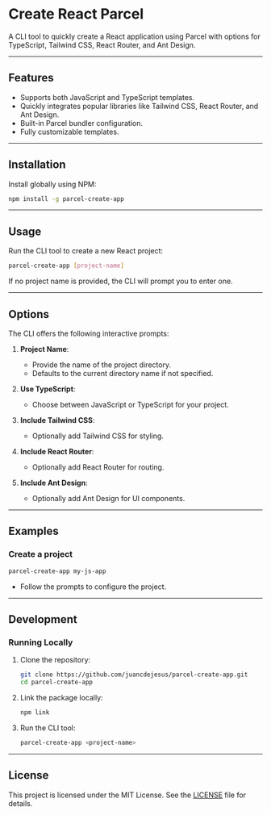 
# Create React Parcel

A CLI tool to quickly create a React application using Parcel with options for TypeScript, Tailwind CSS, React Router, and Ant Design.

---

## Features

- Supports both JavaScript and TypeScript templates.
- Quickly integrates popular libraries like Tailwind CSS, React Router, and Ant Design.
- Built-in Parcel bundler configuration.
- Fully customizable templates.

---

## Installation

Install globally using NPM:

```bash
npm install -g parcel-create-app
```

---

## Usage

Run the CLI tool to create a new React project:

```bash
parcel-create-app [project-name]
```

If no project name is provided, the CLI will prompt you to enter one.

---

## Options

The CLI offers the following interactive prompts:

1. **Project Name**:
   - Provide the name of the project directory.
   - Defaults to the current directory name if not specified.

2. **Use TypeScript**:
   - Choose between JavaScript or TypeScript for your project.

3. **Include Tailwind CSS**:
   - Optionally add Tailwind CSS for styling.

4. **Include React Router**:
   - Optionally add React Router for routing.

5. **Include Ant Design**:
   - Optionally add Ant Design for UI components.

---

## Examples

### Create a project

```bash
parcel-create-app my-js-app
```

- Follow the prompts to configure the project.

---

## Development

### Running Locally

1. Clone the repository:
   ```bash
   git clone https://github.com/juancdejesus/parcel-create-app.git
   cd parcel-create-app
   ```

2. Link the package locally:
   ```bash
   npm link
   ```

3. Run the CLI tool:
   ```bash
   parcel-create-app <project-name>
   ```

---


## License

This project is licensed under the MIT License. See the [LICENSE](./LICENSE) file for details.
